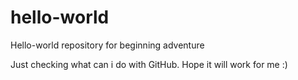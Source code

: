 # hello-world
Hello-world repository for beginning adventure

Just checking what can i do with GitHub. Hope it will work for me :)
